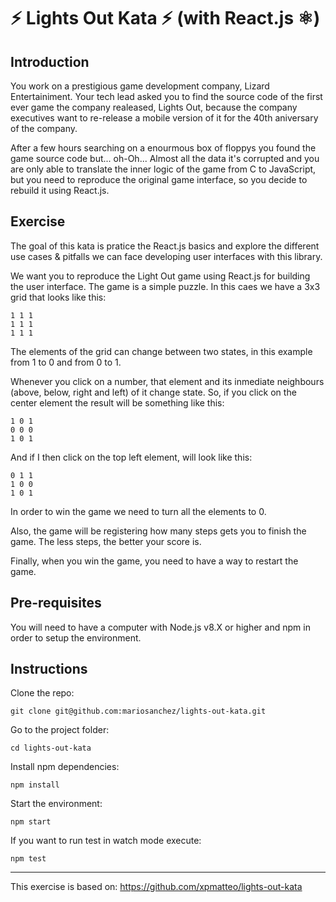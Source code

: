 # ⚡ Lights Out Kata ⚡ (with React.js ⚛)

## Introduction 

You work on a prestigious game development company, Lizard Entertainiment. 
Your tech lead asked you to find the source code of the first ever game the company realeased, Lights Out,
because the company executives want to re-release a mobile version of it for the 40th aniversary of the company.

After a few hours searching on a enourmous box of floppys you found the game source code but... oh-Oh...
Almost all the data it's corrupted and you are only able to translate the inner logic of the game
from C to JavaScript, but you need to reproduce the original game interface, so you decide to rebuild it using
React.js.


## Exercise

The goal of this kata is pratice the React.js basics and explore the different use cases & pitfalls we can face 
developing user interfaces with this library.

We want you to reproduce the Light Out game using React.js for building the user interface. The game is a simple puzzle. 
In this caes we have a 3x3 grid that looks like this:

```
1 1 1
1 1 1
1 1 1
```

The elements of the grid can change between two states, in this example from 1 to 0 and from 0 to 1.

Whenever you click on a number, that element and its inmediate neighbours (above, below, right and left) of it change state. 
So, if you click on the center element the result will be something like this:

```
1 0 1
0 0 0
1 0 1
```

And if I then click on the top left element, will look like this:

```
0 1 1
1 0 0
1 0 1
```

In order to win the game we need to turn all the elements to 0.

Also, the game will be registering how many steps gets you to finish the game. The less steps, the better your score is.

Finally, when you win the game, you need to have a way to restart the game.


## Pre-requisites
You will need to have a computer with Node.js v8.X or higher and npm in order to setup the environment.


## Instructions

Clone the repo:

```
git clone git@github.com:mariosanchez/lights-out-kata.git
```

Go to the project folder:

```
cd lights-out-kata
```

Install npm dependencies:

```
npm install
```

Start the environment:

```
npm start
```

If you want to run test in watch mode execute:

```
npm test
```

---

This exercise is based on:
https://github.com/xpmatteo/lights-out-kata

